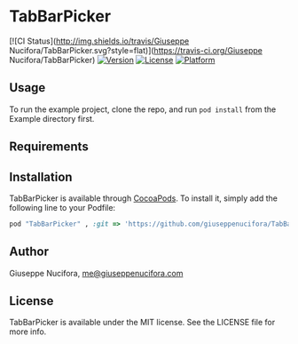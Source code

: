 # TabBarPicker

[![CI Status](http://img.shields.io/travis/Giuseppe Nucifora/TabBarPicker.svg?style=flat)](https://travis-ci.org/Giuseppe Nucifora/TabBarPicker)
[![Version](https://img.shields.io/cocoapods/v/TabBarPicker.svg?style=flat)](http://cocoapods.org/pods/TabBarPicker)
[![License](https://img.shields.io/cocoapods/l/TabBarPicker.svg?style=flat)](http://cocoapods.org/pods/TabBarPicker)
[![Platform](https://img.shields.io/cocoapods/p/TabBarPicker.svg?style=flat)](http://cocoapods.org/pods/TabBarPicker)

## Usage

To run the example project, clone the repo, and run `pod install` from the Example directory first.

## Requirements

## Installation

TabBarPicker is available through [CocoaPods](http://cocoapods.org). To install
it, simply add the following line to your Podfile:

```ruby
pod "TabBarPicker" , :git => 'https://github.com/giuseppenucifora/TabBarPicker.git'
```

## Author

Giuseppe Nucifora, me@giuseppenucifora.com

## License

TabBarPicker is available under the MIT license. See the LICENSE file for more info.
